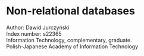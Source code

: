# Non-relational databases

Author: Dawid Jurczyński  
Index number: s22365  
Information Technology, complementary, graduate.  
Polish-Japanese Academy
of Information Technology
